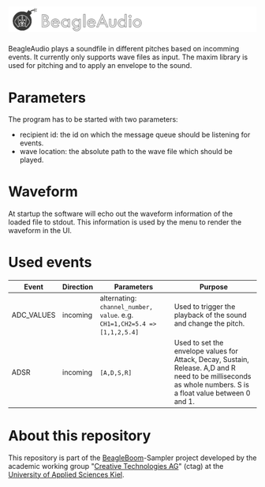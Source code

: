 # ![alt text](docs/beagleAudio_logo.png "BeagleAudio")
BeagleAudio plays a soundfile in different pitches based on incomming events. It currently only supports wave files as input. The maxim library is used for pitching and to apply an envelope to the sound.

# Parameters
The program has to be started with two parameters:
- recipient id: the id on which the message queue should be listening for events.
- wave location: the absolute path to the wave file which should be played.

# Waveform
At startup the software will echo out the waveform information of the loaded file to stdout. This information is used by the menu to render the waveform in the UI.

# Used events
| Event      | Direction | Parameters                                                                | Purpose                                                                                                                                                      |
|------------|-----------|---------------------------------------------------------------------------|--------------------------------------------------------------------------------------------------------------------------------------------------------------|
| ADC_VALUES | incoming  | alternating: `channel_number, value`. e.g. `CH1=1,CH2=5.4 => [1,1,2,5.4]` | Used to trigger the playback of the sound and change the pitch.                                                                                              |
| ADSR       | incoming | `[A,D,S,R]`                                                               | Used to set the envelope values for Attack, Decay, Sustain, Release. A,D and R need to be milliseconds as whole numbers. S is a float value between 0 and 1. |

# About this repository
This repository is part of the [BeagleBoom](https://github.com/beagleboom)-Sampler project developed by the academic working group "[Creative Technologies AG](http://www.creative-technologies.de/)" (ctag) at the [University of Applied Sciences Kiel](https://www.fh-kiel.de/).


